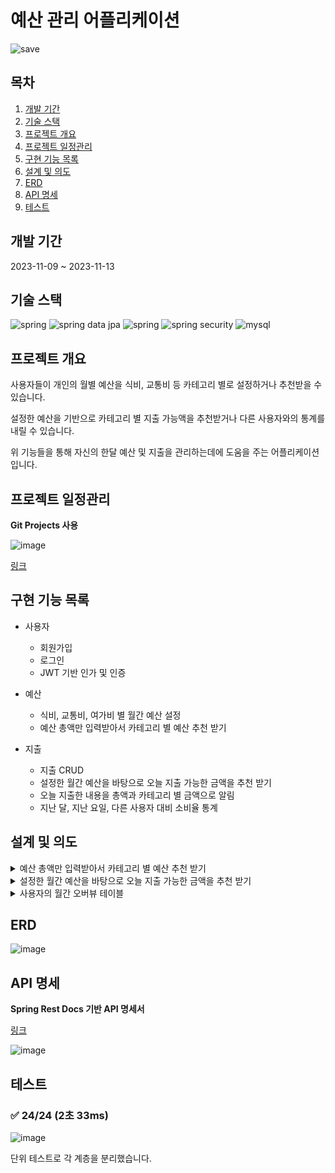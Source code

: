 # 예산 관리 어플리케이션

![save](https://github.com/mizuirohoshi7/budget-guard/assets/142835195/c9157a14-ce5b-41f8-b5ea-d4fa598544fa)

## 목차

1. [개발 기간](#개발-기간)
2. [기술 스택](#기술-스택)
3. [프로젝트 개요](#프로젝트-개요)
4. [프로젝트 일정관리](#프로젝트-일정관리)
5. [구현 기능 목록](#구현-기능-목록)
6. [설계 및 의도](#설계-및-의도)
7. [ERD](#erd)
8. [API 명세](#api-명세)
9. [테스트](#테스트)

## 개발 기간

2023-11-09 ~ 2023-11-13

## 기술 스택

<img src="https://img.shields.io/badge/spring-6DB33F?style=for-the-badge&logo=spring&logoColor=white" alt="spring"/> <img src="https://img.shields.io/badge/spring data jpa-6DB33F?style=for-the-badge&logo=spring&logoColor=white" alt="spring data jpa"/> <img src="https://img.shields.io/badge/querydsl-6DB33F?style=for-the-badge&logo=spring&logoColor=white" alt="spring"/> <img src="https://img.shields.io/badge/spring security-6DB33F?style=for-the-badge&logo=springSecurity&logoColor=white" alt="spring security"/> <img src="https://img.shields.io/badge/mysql-4479A1?style=for-the-badge&logo=mysql&logoColor=white" alt="mysql"/>

## 프로젝트 개요

사용자들이 개인의 월별 예산을 식비, 교통비 등 카테고리 별로 설정하거나 추천받을 수 있습니다.

설정한 예산을 기반으로 카테고리 별 지출 가능액을 추천받거나 다른 사용자와의 통계를 내릴 수 있습니다.

위 기능들을 통해 자신의 한달 예산 및 지출을 관리하는데에 도움을 주는 어플리케이션입니다.

## 프로젝트 일정관리

**Git Projects 사용**

![image](https://github.com/mizuirohoshi7/budget-guard/assets/142835195/2f24fa80-3ef5-49ad-b232-a36eed2f5115)

[링크](https://github.com/users/mizuirohoshi7/projects/2/views/1)

## 구현 기능 목록

* 사용자
    * 회원가입
    * 로그인
    * JWT 기반 인가 및 인증

* 예산
    * 식비, 교통비, 여가비 별 월간 예산 설정
    * 예산 총액만 입력받아서 카테고리 별 예산 추천 받기

* 지출
    * 지출 CRUD
    * 설정한 월간 예산을 바탕으로 오늘 지출 가능한 금액을 추천 받기
    * 오늘 지출한 내용을 총액과 카테고리 별 금액으로 알림
    * 지난 달, 지난 요일, 다른 사용자 대비 소비율 통계

## 설계 및 의도

<details>
<summary>예산 총액만 입력받아서 카테고리 별 예산 추천 받기</summary>

```
카테고리 별 예산 설정에 어려움이 있는 사용자를 위해 예산 비율 추천 기능이 존재합니다.
예산 추천의 기준은 다른 사용자의 예산 비율의 평균입니다.
모든 사용자의 (카테고리 별 예산) / (예산 총액)을 평균내어 추천받을 사용자의 예산 총액에 곱한 값을 추천합니다.
단순히 카테고리 개수만큼 예산을 등분하기보다는 해당 방법이 더 합리적으로 예산을 분배할 수 있을 것이라 생각했습니다.
```
</details>

<details>
<summary>설정한 월간 예산을 바탕으로 오늘 지출 가능한 금액을 추천 받기</summary>

```
이번 달의 남은 예산과 남은 일수를 고려하여 오늘 지출 가능한 금액을 적절하게 추천합니다.
(남은 예산 / 남은 일수)를 잔여 예산 총액으로 설정하여, 카테고리 별 비율로 나누어서 추천합니다.
카테고리 별 비율은 처음 예산을 설정할 때의 (카테고리 별 예산) / (예산 총액)으로 계산합니다.
이 설계로 사용자는 전날에 과소비를 했다고 해도 오늘 한푼도 못쓰는 것이 아니라 적절한 지출을 할 수 있도록 도움 받습니다.
또한 예산 초과를 했더라도 미리 설정한 최소 지출 금액만큼은 추천받도록 구현했습니다.
```
</details>

<details>
<summary>사용자의 월간 오버뷰 테이블</summary>

```
사용자의 월간 총 예산과 월간 총 지출을 오버뷰 테이블을 만들어서 따로 관리했습니다.
위 두 수치는 필요할때마다 매번 계산하기보다는 아예 따로 관리하는 것이 더 효율적이라고 생각했습니다.
예산이나 지출의 비율을 구할 때 자주 필요하기 때문입니다.
이 어플리케이션은 월간 예산 및 지출을 관리해주는 것이기 때문에 매월 1일 0시 0분에 스케쥴러로 오버뷰 테이블을 초기화합니다.
```
</details>

## ERD

![image](https://github.com/mizuirohoshi7/budget-guard/assets/142835195/02741c8b-def1-40b3-ab2a-02fa47f6456b)

## API 명세

**Spring Rest Docs 기반 API 명세서**

[링크](https://mizuirohoshi7.github.io/budget-guard/)

![image](https://github.com/mizuirohoshi7/budget-guard/assets/142835195/db7a0775-79d2-413e-ae4c-8c4d3b630eb2)

## 테스트

### ✅ 24/24 (2초 33ms)

![image](https://github.com/wanted-preonboarding-team-m/02_geoRecommendEats/assets/57309311/c8265e01-9e0d-417f-865b-408e7e672322)

단위 테스트로 각 계층을 분리했습니다.
